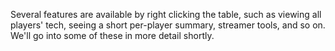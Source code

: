 Several features are available by right clicking the table, such as viewing all players' tech, seeing a short per-player summary, streamer tools, and so on. We'll go into some of these in more detail shortly.
